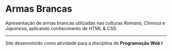 # Armas Brancas

Apresentação de armas brancas utilizadas nas culturas *Romana*, *Chinesa* e *Japonesa*,
aplicando conhecimento de HTML & CSS.

---
Site desenvolvido como atividade para a disciplina de **Programação Web I**

